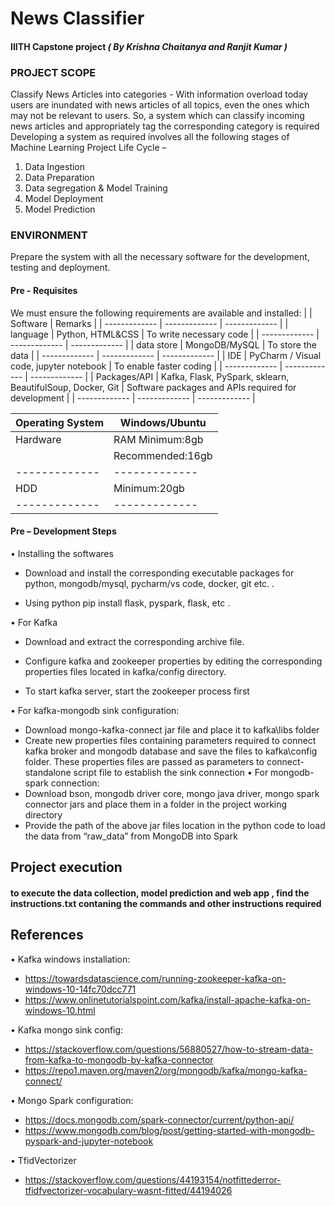 # News Classifier

#### IIITH Capstone project *( By Krishna Chaitanya and Ranjit Kumar )*

### PROJECT SCOPE
Classify News Articles into categories - With information overload today users are inundated with news articles of all topics, even the ones which may not be relevant to users. So, a system which can classify incoming news articles and appropriately tag the corresponding category is required 
Developing a system as required involves all the following stages of Machine Learning Project Life Cycle – 
1.	Data Ingestion 
2.	Data Preparation 
3.	Data segregation & Model Training 
4.	Model Deployment 
5.	Model Prediction 


### 	ENVIRONMENT
Prepare the system with all the necessary software for the development, testing and deployment. 
#### 	Pre - Requisites
We must ensure the following requirements are available and installed:
|	| Software |	Remarks |
| ------------- | ------------- | ------------- |
| language	| Python, HTML&CSS	 | To write necessary code | 
| ------------- | ------------- | ------------- |
| data store	| MongoDB/MySQL	 | To store the data |
| ------------- | ------------- | ------------- |
| IDE	| PyCharm / Visual code, jupyter notebook	 | To enable faster coding | 
| ------------- | ------------- | ------------- |
| Packages/API	| Kafka, Flask, PySpark, sklearn,  BeautifulSoup, Docker, Git	 | Software packages and APIs required for development |
| ------------- | ------------- | ------------- |


| Operating System	| Windows/Ubuntu |	
| ------------- | ------------- |
| Hardware	| RAM	Minimum:8gb	|
|            | Recommended:16gb |	
| ------------- | ------------- |
| HDD	| Minimum:20gb |
| ------------- | ------------- | ------------- |
	

#### Pre – Development Steps

•	Installing the softwares 

 - 	Download and install the corresponding executable packages for python, mongodb/mysql, pycharm/vs code, docker, git etc. .
  
 - 	Using python pip install flask, pyspark, flask, etc .
  
•	For Kafka 

 - 	Download and extract the corresponding archive file.
  
 - 	Configure kafka and zookeeper properties by editing the corresponding properties files located in kafka/config directory.
  
 - 	To start kafka server, start the zookeeper process first
  
•	For kafka-mongodb sink configuration:
  -	Download mongo-kafka-connect jar file and place it to kafka\libs folder
  -	Create new properties files containing parameters required to connect kafka broker and mongodb database and save the files to kafka\config folder. These properties files are passed as parameters to connect-standalone script file to establish the sink connection
•	For mongodb-spark connection:
  -	Download bson, mongodb driver core, mongo java driver, mongo spark connector jars and place them in a folder in the project working directory
  -	Provide the path of the above jar files location in the python code to load the data from “raw_data” from MongoDB into Spark

 ## Project execution
 #### to execute the data collection, model prediction and web app , find the instructions.txt contaning the commands and other instructions required


## References
•	Kafka windows installation:
  - https://towardsdatascience.com/running-zookeeper-kafka-on-windows-10-14fc70dcc771
  -	https://www.onlinetutorialspoint.com/kafka/install-apache-kafka-on-windows-10.html

•	Kafka mongo sink config:
  -	https://stackoverflow.com/questions/56880527/how-to-stream-data-from-kafka-to-mongodb-by-kafka-connector
  -	https://repo1.maven.org/maven2/org/mongodb/kafka/mongo-kafka-connect/
 
•	Mongo Spark configuration:
  -	https://docs.mongodb.com/spark-connector/current/python-api/
  -	https://www.mongodb.com/blog/post/getting-started-with-mongodb-pyspark-and-jupyter-notebook
  
•	TfidVectorizer
  -	https://stackoverflow.com/questions/44193154/notfittederror-tfidfvectorizer-vocabulary-wasnt-fitted/44194026
	

